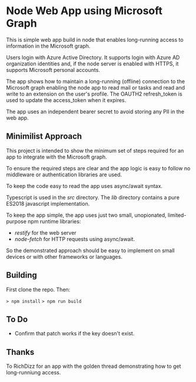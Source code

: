 # Node Web App using Microsoft Graph

This is simple web app build in node that enables long-running access to information in the Microsoft graph.  

Users login with Azure Active Directory.  It supports login with Azure AD organization identities and, if the node server is enabled with HTTPS, it supports Microsoft personal accounts.

The app shows how to maintain a long-running (offline) connection to the Microsoft graph enabling the node app to read mail or tasks and read and write to an extension on the user's profile.  The OAUTH2 refresh_token is used to update the access_token when it expires.

The app uses an independent bearer secret to avoid storing any PII in the web app.

## Minimilist Approach

This project is intended to show the minimum set of steps required for an app to integrate with the Microsoft graph.  

To ensure the required steps are clear and the app logic is easy to follow no middleware or authentication libraries are used. 

To keep the code easy to read the app uses async/await syntax.

Typescript is used in the *src* directory.  The *lib* directory contains a pure ES2018 javascript implementation.

To keep the app simple, the app uses just two small, unopionated, limited-purpose npm runtime libraries: 
* *restify* for the web server
* *node-fetch* for HTTP requests using async/await.

So the demonstrated approach should be easy to implement on small devices or with other frameworks or languages.

## Building

First clone the repo.  Then:

`> npm install`
`> npm run build`

## To Do

* Confirm that patch works if the key doesn't exist.


## Thanks

To RichDizz for an app with the golden thread demonstrating how to get long-runniung access.
